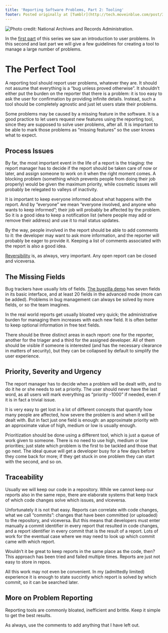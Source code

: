 ```yaml
---
title: 'Reporting Software Problems, Part 2: Tooling'
footer: Posted originally at [Tumblr](http://tech.moveinblue.com/post/38260002843/reporting-problems-part-2-tooling) on 2012-12-18.
---
```


![Photo credit: [National Archives and Records Administration](https://commons.wikimedia.org/wiki/File:%22Planting_and_seed_sowing_tools_used_on_the_Pike_National_Forest.%22_-_NARA_-_293480.jpg).](pics/reporting-problems-part-2.jpg "Planting and seed sowing tools used on the Pike National Forest")

In the [first part](reporting-problems-part-1.html) of this series we saw an introduction to user problems. In this second and last part we will give a few guidelines for creating a tool to manage a large number of problems.

# The Perfect Tool

A reporting tool should report user problems, whatever they are. It should not assume that everything is a “bug unless proved otherwise”. It shouldn’t either put the burden on the reporter that there is a problem: it is too easy to ask the user for confirmation by providing infinite details. Instead, such a tool should be completely agnostic and just let users state their problems.

Some problems may be caused by a missing feature in the software. It is a good practice to let users request new features using the reporting tool, since they are supposed to solve user problems, after all. It is important to be able to mark those problems as “missing features” so the user knows what to expect.

## Process Issues

By far, the most important event in the life of a report is the triaging: the report manager has to decide if the report should be taken care of now or later, and assign someone to work on it when the right moment comes. A blocking problem (something which prevents people from doing their job properly) would be given the maximum priority, while cosmetic issues will probably be relegated to valleys of inactivity.

It is important to keep everyone informed about what happens with the report. And by “everyone” we mean “everyone involved, and anyone who wants to keep informed”; their job will probably be affected by the problem. So it is a good idea to keep a notification list (where people may add or remove their address) and use it to mail status updates.

By the way, people involved in the report should be able to add comments to it: the developer may want to ask more information, and the reporter will probably be eager to provide it. Keeping a list of comments associated with the report is also a good idea.

[Reversibility](reversible-engineering-part-3.html) is, as always, very important. Any open report can be closed and viceversa.

## The Missing Fields

Bug trackers have usually lots of fields. [The bugzilla demo](https://landfill.bugzilla.org/bugzilla-tip/) has seven fields in its basic interface, and at least 20 fields in the advanced mode (more can be added). Problems in bug management can always be solved by more fields, or so the team imagines.

In the real world reports get usually bloated very quick; the administrative burden for managing them increases with each new field. It is often better to keep optional information in free text fields.

There should be three distinct areas in each report: one for the reporter, another for the triager and a third for the assigned developer. All of them should be visible if someone is interested (and has the necessary clearance in matters of security), but they can be collapsed by default to simplify the user experience.

## Priority, Severity and Urgency

The report manager has to decide when a problem will be dealt with, and to do it he or she needs to set a priority. The user should never have the last word, as all users will mark everything as “priority -1000” if needed, even if it is in fact a trivial issue.

It is very easy to get lost in a lot of different concepts that quantify how many people are affected, how severe the problem is and when it will be dealt with. But in fact just one field is enough: an approximate priority with an approximate value of high, medium or low is usually enough.

Prioritization should be done using a different tool, which is just a queue of work given to someone. There is no need to use high, medium or low priorities; just state which problem is the first to be tackled and those that go next. The ideal queue will get a developer busy for a few days before they come back for more; if they get stuck in one problem they can start with the second, and so on.

## Traceability

Usually we will keep our code in a repository. While we cannot keep our reports also in the same repo, there are elaborate systems that keep track of which code changes solve which issues, and viceversa.

Unfortunately it is not that easy. Reports can correlate with code changes, what we call “commits”: changes that have been committed (or uploaded) to the repository, and viceversa. But this means that developers must enter manually a commit identifier in every report that resulted in code changes, and a report identifier in every commit that is the result of a report. Lots of work for the eventual case where we may need to look up which commit came with which report.

Wouldn’t it be great to keep reports in the same place as the code, then? This approach has been tried and failed multiple times. Reports are just not easy to store in repos.

All this work may not even be convenient. In my (admittedly limited) experience it is enough to state succintly which report is solved by which commit, so it can be searched later.

## More on Problem Reporting

Reporting tools are commonly bloated, inefficient and brittle. Keep it simple to get the best results.

As always, use the comments to add anything that I have left out.

